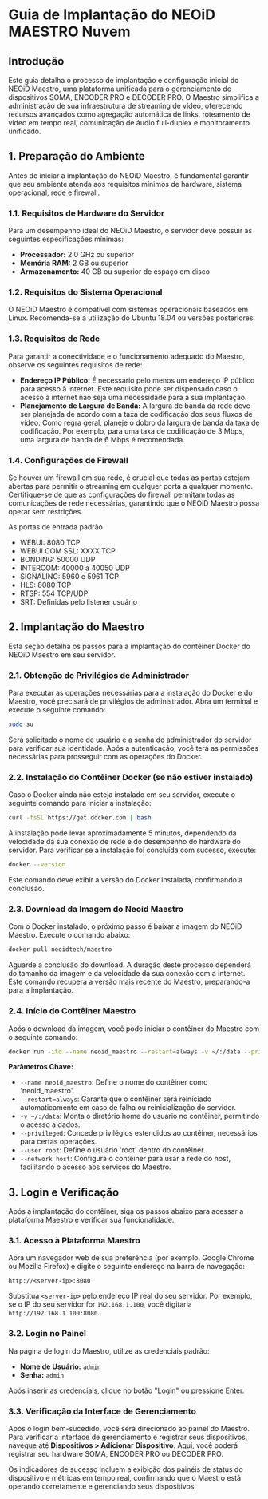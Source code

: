 # Guia de Implantação do NEOiD MAESTRO Nuvem

## Introdução

Este guia detalha o processo de implantação e configuração inicial do NEOiD Maestro, uma plataforma unificada para o gerenciamento de dispositivos SOMA, ENCODER PRO e DECODER PRO. O Maestro simplifica a administração de sua infraestrutura de streaming de vídeo, oferecendo recursos avançados como agregação automática de links, roteamento de vídeo em tempo real, comunicação de áudio full-duplex e monitoramento unificado.

## 1. Preparação do Ambiente

Antes de iniciar a implantação do NEOiD Maestro, é fundamental garantir que seu ambiente atenda aos requisitos mínimos de hardware, sistema operacional, rede e firewall.

### 1.1. Requisitos de Hardware do Servidor

Para um desempenho ideal do NEOiD Maestro, o servidor deve possuir as seguintes especificações mínimas:

*   **Processador:** 2.0 GHz ou superior
*   **Memória RAM:** 2 GB ou superior
*   **Armazenamento:** 40 GB ou superior de espaço em disco

### 1.2. Requisitos do Sistema Operacional

O NEOiD Maestro é compatível com sistemas operacionais baseados em Linux. Recomenda-se a utilização do Ubuntu 18.04 ou versões posteriores.

### 1.3. Requisitos de Rede

Para garantir a conectividade e o funcionamento adequado do Maestro, observe os seguintes requisitos de rede:

*   **Endereço IP Público:** É necessário pelo menos um endereço IP público para acesso à internet. Este requisito pode ser dispensado caso o acesso à internet não seja uma necessidade para a sua implantação.
*   **Planejamento de Largura de Banda:** A largura de banda da rede deve ser planejada de acordo com a taxa de codificação dos seus fluxos de vídeo. Como regra geral, planeje o dobro da largura de banda da taxa de codificação. Por exemplo, para uma taxa de codificação de 3 Mbps, uma largura de banda de 6 Mbps é recomendada.

### 1.4. Configurações de Firewall

Se houver um firewall em sua rede, é crucial que todas as portas estejam abertas para permitir o streaming em qualquer porta a qualquer momento. Certifique-se de que as configurações do firewall permitam todas as comunicações de rede necessárias, garantindo que o NEOiD Maestro possa operar sem restrições.

  As portas de entrada padrão 
 - WEBUI: 8080 TCP
 - WEBUI COM SSL: XXXX TCP
 - BONDING: 50000 UDP
 - INTERCOM: 40000 a 40050 UDP
 - SIGNALING: 5960 e 5961 TCP
 - HLS: 8080 TCP
 - RTSP: 554 TCP/UDP
 - SRT: Definidas pelo listener usuário

## 2. Implantação do Maestro

Esta seção detalha os passos para a implantação do contêiner Docker do NEOiD Maestro em seu servidor.

### 2.1. Obtenção de Privilégios de Administrador

Para executar as operações necessárias para a instalação do Docker e do Maestro, você precisará de privilégios de administrador. Abra um terminal e execute o seguinte comando:

```bash
sudo su
```

Será solicitado o nome de usuário e a senha do administrador do servidor para verificar sua identidade. Após a autenticação, você terá as permissões necessárias para prosseguir com as operações do Docker.

### 2.2. Instalação do Contêiner Docker (se não estiver instalado)

Caso o Docker ainda não esteja instalado em seu servidor, execute o seguinte comando para iniciar a instalação:

```bash
curl -fsSL https://get.docker.com | bash
```

A instalação pode levar aproximadamente 5 minutos, dependendo da velocidade da sua conexão de rede e do desempenho do hardware do servidor. Para verificar se a instalação foi concluída com sucesso, execute:

```bash
docker --version
```

Este comando deve exibir a versão do Docker instalada, confirmando a conclusão.

### 2.3. Download da Imagem do Neoid Maestro

Com o Docker instalado, o próximo passo é baixar a imagem do NEOiD Maestro. Execute o comando abaixo:

```bash
docker pull neoidtech/maestro
```

Aguarde a conclusão do download. A duração deste processo dependerá do tamanho da imagem e da velocidade da sua conexão com a internet. Este comando recupera a versão mais recente do Maestro, preparando-a para a implantação.

### 2.4. Início do Contêiner Maestro

Após o download da imagem, você pode iniciar o contêiner do Maestro com o seguinte comando:

```bash
docker run -itd --name neoid_maestro --restart=always -v ~/:/data --privileged --user root --network host neoidtech/maestro
```

**Parâmetros Chave:**

*   `--name neoid_maestro`: Define o nome do contêiner como 'neoid_maestro'.
*   `--restart=always`: Garante que o contêiner será reiniciado automaticamente em caso de falha ou reinicialização do servidor.
*   `-v ~/:/data`: Monta o diretório home do usuário no contêiner, permitindo o acesso a dados.
*   `--privileged`: Concede privilégios estendidos ao contêiner, necessários para certas operações.
*   `--user root`: Define o usuário 'root' dentro do contêiner.
*   `--network host`: Configura o contêiner para usar a rede do host, facilitando o acesso aos serviços do Maestro.

## 3. Login e Verificação

Após a implantação do contêiner, siga os passos abaixo para acessar a plataforma Maestro e verificar sua funcionalidade.

### 3.1. Acesso à Plataforma Maestro

Abra um navegador web de sua preferência (por exemplo, Google Chrome ou Mozilla Firefox) e digite o seguinte endereço na barra de navegação:

```
http://<server-ip>:8080
```

Substitua `<server-ip>` pelo endereço IP real do seu servidor. Por exemplo, se o IP do seu servidor for `192.168.1.100`, você digitaria `http://192.168.1.100:8080`.

### 3.2. Login no Painel

Na página de login do Maestro, utilize as credenciais padrão:

*   **Nome de Usuário:** `admin`
*   **Senha:** `admin`

Após inserir as credenciais, clique no botão "Login" ou pressione Enter.

### 3.3. Verificação da Interface de Gerenciamento

Após o login bem-sucedido, você será direcionado ao painel do Maestro. Para verificar a interface de gerenciamento e registrar seus dispositivos, navegue até **Dispositivos > Adicionar Dispositivo**. Aqui, você poderá registrar seu hardware SOMA, ENCODER PRO ou DECODER PRO.

Os indicadores de sucesso incluem a exibição dos painéis de status do dispositivo e métricas em tempo real, confirmando que o Maestro está operando corretamente e gerenciando seus dispositivos.


